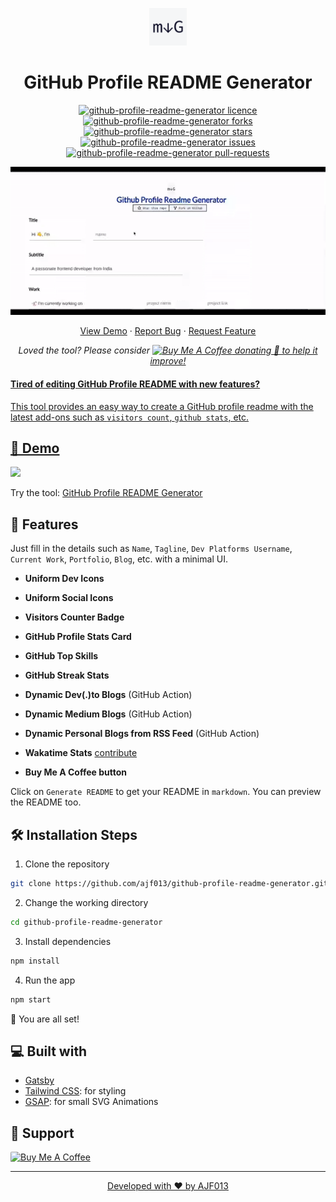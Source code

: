 <p align="center">
  <a href="https://githubprofilereadmegenerator.netlify.app/">
    <img alt="GitHub Profile Readme Generator" src="./src/images/mdg.png" width="60" />
  </a>
</p>
<h1 align="center">
  GitHub Profile README Generator
</h1>

<p align="center">
<a href="https://github.com/ajf013/github-profile-readme-generator/blob/master/LICENSE" target="blank">
<img src="https://img.shields.io/github/license/ajf013/github-profile-readme-generator?style=flat-square" alt="github-profile-readme-generator licence" />
</a>
<a href="https://github.com/ajf013/github-profile-readme-generator/fork" target="blank">
<img src="https://img.shields.io/github/forks/ajf013/github-profile-readme-generator?style=flat-square" alt="github-profile-readme-generator forks"/>
</a>
<a href="https://github.com/ajf013/github-profile-readme-generator/stargazers" target="blank">
<img src="https://img.shields.io/github/stars/ajf013/github-profile-readme-generator?style=flat-square" alt="github-profile-readme-generator stars"/>
</a>
<a href="https://github.com/ajf013/github-profile-readme-generator/issues" target="blank">
<img src="https://img.shields.io/github/issues/ajf013/github-profile-readme-generator?style=flat-square" alt="github-profile-readme-generator issues"/>
</a>
<a href="https://github.com/ajf013/github-profile-readme-generator/pulls" target="blank">
<img src="https://img.shields.io/github/issues-pr/ajf013/github-profile-readme-generator?style=flat-square" alt="github-profile-readme-generator pull-requests"/>
</a>
<!-- <a href="https://discord.gg/HHMs7Eg" target="blank">
<img src="https://img.shields.io/discord/735303195105951764?label=Join%20Community&logo=discord&style=flat-square" alt="join discord community of github profile readme generator"/>
</a> -->
</p>

<p align="center"><img src="./src/images/github-profile-readme-generator.gif" alt="github-profile-readme-generator gif" /></p>

<p align="center">
    <a href="https://githubprofilereadmegenerator.netlify.app/" target="blank">View Demo</a>
    ·
    <a href="https://github.com/ajf013/github-profile-readme-generator/issues/new/choose">Report Bug</a>
    ·
    <a href="https://github.com/ajf013/github-profile-readme-generator/issues/new/choose">Request Feature</a>
</p>

<p align="center">
<i>Loved the tool? Please consider <a href="https://www.buymeacoffee.com/ajf013" target="_blank"><img src="https://cdn.buymeacoffee.com/buttons/default-orange.png" alt="Buy Me A Coffee" height="23" width="100" style="border-radius:1px" />
donating  💸 to help it improve!</i>
</p>


#### Tired of editing GitHub Profile README with new features?

This tool provides an easy way to create a GitHub profile readme with the latest add-ons such as `visitors count`, `github stats`, etc.


## 🚀 Demo 
<a href="" target="blank">
<img src="https://img.shields.io/website?url=https%3A%2F%2Fgithubprofilereadmegenerator.netlify.app/&logo=github&style=flat-square" />
</a>

Try the tool: [GitHub Profile README Generator](https://githubprofilereadmegenerator.netlify.app/)

## 🧐 Features

Just fill in the details such as `Name`, `Tagline`, `Dev Platforms Username`, `Current Work`, `Portfolio`, `Blog`, etc. with a minimal UI.

- **Uniform Dev Icons**

- **Uniform Social Icons**

- **Visitors Counter Badge**

- **GitHub Profile Stats Card**

- **GitHub Top Skills**

- **GitHub Streak Stats**

- **Dynamic Dev(.)to Blogs** (GitHub Action)

- **Dynamic Medium Blogs** (GitHub Action)

- **Dynamic Personal Blogs from RSS Feed** (GitHub Action)

- **Wakatime Stats** [contribute](https://github.com/ajf013/github-profile-readme-generator/issues/)

- **Buy Me A Coffee button**

Click on `Generate README` to get your README in `markdown`.
You can preview the README too.

## 🛠️ Installation Steps

1. Clone the repository

```bash
git clone https://github.com/ajf013/github-profile-readme-generator.git
```

2. Change the working directory

```bash
cd github-profile-readme-generator
```

3. Install dependencies

```bash
npm install
```

4. Run the app

```bash
npm start
```

🌟 You are all set!

<!-- ## 🍰 Contributing

Please contribute using [GitHub Flow](https://guides.github.com/introduction/flow). Create a branch, add commits, and [open a pull request](https://github.com/rahuldkjain/github-profile-readme-generator/compare).

Please read [`CONTRIBUTING`](CONTRIBUTING.md) for details on our [`CODE OF CONDUCT`](CODE_OF_CONDUCT.md), and the process for submitting pull requests to us. -->

## 💻 Built with
- [Gatsby](https://www.gatsbyjs.com/)
- [Tailwind CSS](https://tailwindcss.com/): for styling
- [GSAP](https://greensock.com/gsap/): for small SVG Animations

## 🙏 Support

  <a href="https://www.buymeacoffee.com/ajf013" target="_blank"><img src="https://cdn.buymeacoffee.com/buttons/default-orange.png" alt="Buy Me A Coffee" height="23" width="100" style="border-radius:2px" />
</p>


<hr>
<p align="center">
Developed with ❤️ by AJF013 
</p>
